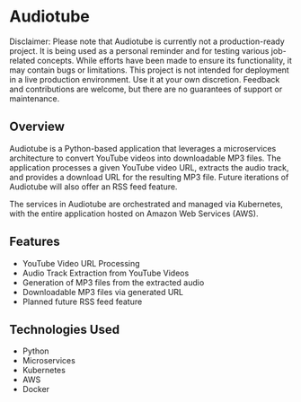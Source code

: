 # Audiotube

Disclaimer: Please note that Audiotube is currently not a production-ready project.
It is being used as a personal reminder and for testing various job-related concepts.
While efforts have been made to ensure its functionality, it may contain bugs or limitations.
This project is not intended for deployment in a live production environment. Use it at your own discretion.
Feedback and contributions are welcome, but there are no guarantees of support or maintenance.

## Overview

Audiotube is a Python-based application that leverages a microservices architecture to convert YouTube videos into downloadable MP3 files. The application processes a given YouTube video URL, extracts the audio track, and provides a download URL for the resulting MP3 file. Future iterations of Audiotube will also offer an RSS feed feature.

The services in Audiotube are orchestrated and managed via Kubernetes, with the entire application hosted on Amazon Web Services (AWS).

## Features

- YouTube Video URL Processing
- Audio Track Extraction from YouTube Videos
- Generation of MP3 files from the extracted audio
- Downloadable MP3 files via generated URL
- Planned future RSS feed feature

## Technologies Used

- Python
- Microservices
- Kubernetes
- AWS
- Docker
